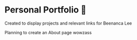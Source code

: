 # Personal Portfolio :dizzy:
Created to display projects and relevant links for Beenanca Lee 

Planning to create an About page
wowzass
